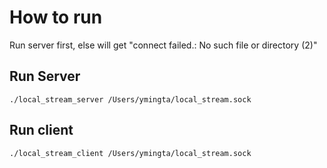 # How to run
Run server first, else will get "connect failed.: No such file or directory (2)"

## Run Server
```shell script
./local_stream_server /Users/ymingta/local_stream.sock
```
## Run client
```shell script
./local_stream_client /Users/ymingta/local_stream.sock
```
